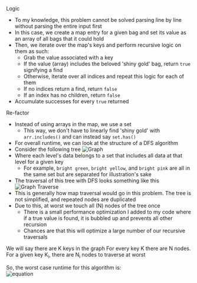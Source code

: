 Logic

- To my knowledge, this problem cannot be solved parsing line by line without parsing the entire input first
- In this case, we create a map entry for a given bag and set its value as an array of all bags that it could hold
- Then, we iterate over the map's keys and perform recursive logic on them as such:
  - Grab the value associated with a key
  - If the value (array) includes the beloved 'shiny gold' bag, return `true` signifying a find
  - Otherwise, iterate over all indices and repeat this logic for each of them
  - If no indices return a find, return `false`
  - If an index has no children, return `false`
- Accumulate successes for every `true` returned

Re-factor
- Instead of using arrays in the map, we use a set
  - This way, we don't have to linearly find 'shiny gold' with `arr.includes()` and can instead say `set.has()`
- For overall runtime, we can look at the structure of a DFS algorithm
- Consider the following tree
![Graph](https://raw.githubusercontent.com/jdsigg/AdventOfCode2020/main/Day%207%20Problem%201/images/graph.png)
- Where each level's data belongs to a set that includes all data at that level for a given key
  - For example, `bright green`, `bright yellow`, and `bright pink` are all in the same set but are separated for illustration's sake
- The traversal of this tree with DFS looks something like this
![Graph Traverse](https://raw.githubusercontent.com/jdsigg/AdventOfCode2020/main/Day%207%20Problem%201/images/graph-traverse.png)
- This is generally how map traversal would go in this problem. The tree is not simplified, and repeated nodes are duplicated
- Due to this, at worst we touch all (N) nodes of the tree once
  - There is a small performance optimization I added to my code where if a true value is found, it is bubbled up and prevents all other recursion
  - Chances are that this will optimize a large number of our recursive traversals

We will say there are K keys in the graph
For every key K there are N nodes. For a given key K<sub>i</sub>, there are N<sub>i</sub> nodes to traverse at worst

So, the worst case runtime for this algorithm is:  
![equation](https://raw.githubusercontent.com/jdsigg/AdventOfCode2020/main/Day%207%20Problem%201/images/graph_runtime.jpg)
